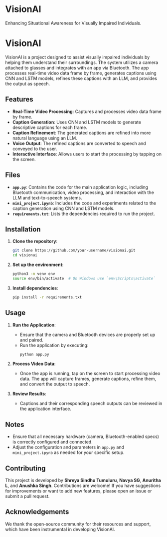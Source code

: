 # VisionAI
Enhancing Situational Awareness for Visually Impaired Individuals.

# VisionAI

VisionAI is a project designed to assist visually impaired individuals by helping them understand their surroundings. The system utilizes a camera attached to glasses and integrates with an app via Bluetooth. The app processes real-time video data frame by frame, generates captions using CNN and LSTM models, refines these captions with an LLM, and provides the output as speech.

## Features
- **Real-Time Video Processing**: Captures and processes video data frame by frame.
- **Caption Generation**: Uses CNN and LSTM models to generate descriptive captions for each frame.
- **Caption Refinement**: The generated captions are refined into more natural language using an LLM.
- **Voice Output**: The refined captions are converted to speech and conveyed to the user.
- **Interactive Interface**: Allows users to start the processing by tapping on the screen.

## Files
- **`app.py`**: Contains the code for the main application logic, including Bluetooth communication, video processing, and interaction with the LLM and text-to-speech systems.
- **`mini_project.ipynb`**: Includes the code and experiments related to the caption generation using CNN and LSTM models.
- **`requirements.txt`**: Lists the dependencies required to run the project.

## Installation
1. **Clone the repository**:
    ```bash
    git clone https://github.com/your-username/visionai.git
    cd visionai
    ```

2. **Set up the environment**:
    ```bash
    python3 -m venv env
    source env/bin/activate  # On Windows use `env\Scripts\activate`
    ```

3. **Install dependencies**:
    ```bash
    pip install -r requirements.txt
    ```

## Usage
1. **Run the Application**:
    - Ensure that the camera and Bluetooth devices are properly set up and paired.
    - Run the application by executing:
      ```bash
      python app.py
      ```

2. **Process Video Data**:
    - Once the app is running, tap on the screen to start processing video data. The app will capture frames, generate captions, refine them, and convert the output to speech.

3. **Review Results**:
    - Captions and their corresponding speech outputs can be reviewed in the application interface.

## Notes
- Ensure that all necessary hardware (camera, Bluetooth-enabled specs) is correctly configured and connected.
- Adjust the configuration and parameters in `app.py` and `mini_project.ipynb` as needed for your specific setup.

## Contributing
This project is developed by **Shreya Sindhu Tumuluru**, **Navya SG**, **Anuritha L**, and **Anushka Singh**. Contributions are welcome! If you have suggestions for improvements or want to add new features, please open an issue or submit a pull request.

## Acknowledgements
We thank the open-source community for their resources and support, which have been instrumental in developing VisionAI.


